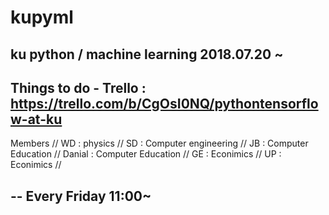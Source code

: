 # kupyml
ku python / machine learning 2018.07.20 ~
--
Things to do -  Trello : https://trello.com/b/CgOsI0NQ/pythontensorflow-at-ku
--

Members //
WD : physics // 
SD : Computer engineering //
JB : Computer Education //
Danial : Computer Education //
GE : Econimics //
UP : Econimics //

--
Every Friday 11:00~
--
